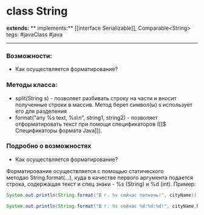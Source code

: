 # class String
**extends:** 
** implements:** [[interface Serializable]], Comparable\<String>
tegs: #javaClass #java

---

### Возможности:
- Как осуществляется форматирование?

### Методы класса:
- split(String s) - позволяет разбивать строку на части и вносит полученные строки в массив. Метод берет символ(ы) s использует его для разделения
- format("any %s text, %s\n", string1, string2) - позволяет отформатировать текст при помощи спецификаторов ([[$ Спецификаторы формата Java]]).  

### Подробно о возможностях
- Как осуществляется форматирование?

Форматирование осуществляется с помощью статического методао String.format(…), куда в качестве первого аргумента подается строка, содержащая текст и спец знаки - %s (String) и %d (int). Пример:

```java
System.out.println(String.format("В г. %s сейчас полночь!", cityName));

System.out.println(String.format("В г. %s сейчас %d:%d:%d!", cityName,hours,minutes,seconds));
```